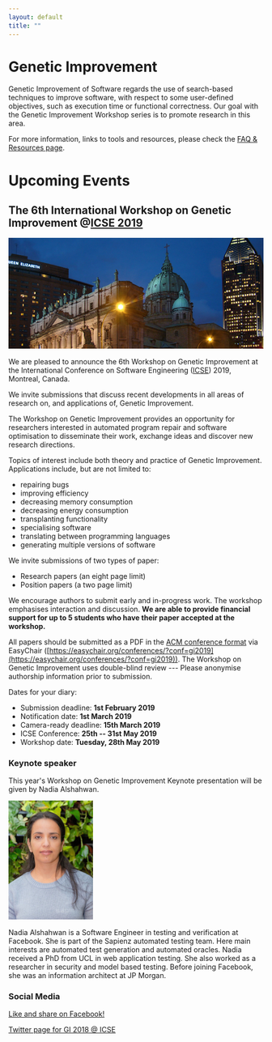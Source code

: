 ```yaml
---
layout: default
title: "" 
---
```


# Genetic Improvement

Genetic Improvement of Software regards the use of search-based techniques to improve software, with respect to some user-defined objectives, such as execution time or functional correctness. Our goal with the Genetic Improvement Workshop series is to promote research in this area.

For more information, links to tools and resources, please check the [FAQ & Resources page](./faq.html).

# Upcoming Events

## The 6th International Workshop on Genetic Improvement @[ICSE 2019](http://2019.icse-conferences.org)

![](./icse2019.jpg)

We are pleased to announce the 6th Workshop on Genetic Improvement at the International Conference on Software Engineering ([ICSE](https://conf.researchr.org/home/icse-2019)) 2019, Montreal, Canada.

We invite submissions that discuss recent developments in all areas of research on, and applications of, Genetic Improvement.

The Workshop on Genetic Improvement provides an opportunity for researchers interested in automated program repair and software optimisation to disseminate their work, exchange ideas and discover new research directions.

Topics of interest include both theory and practice of Genetic Improvement. Applications include, but are not limited to:

* repairing bugs
* improving efficiency
* decreasing memory consumption
* decreasing energy consumption
* transplanting functionality
* specialising software
* translating between programming languages
* generating multiple versions of software

We invite submissions of two types of paper:

* Research papers (an eight page limit)
* Position papers (a two page limit)

We encourage authors to submit early and in-progress work. The workshop emphasises interaction and discussion. **We are able to provide financial support for up to 5 students who have their paper accepted at the workshop.**

All papers should be submitted as a PDF in the [ACM conference format](https://www.acm.org/publications/proceedings-template) via EasyChair ([https://easychair.org/conferences/?conf=gi2019](https://easychair.org/conferences/?conf=gi2019)). The Workshop on Genetic Improvement uses double-blind review --- Please anonymise authorship information prior to submission.

Dates for your diary:

* Submission deadline: **1st February 2019**
* Notification date: **1st March 2019**
* Camera-ready deadline: **15th March 2019**
* ICSE Conference: **25th -- 31st May 2019**
* Workshop date: **Tuesday, 28th May 2019**

### **Keynote speaker**

This year's Workshop on Genetic Improvement Keynote presentation will be given by Nadia Alshahwan.

![](./profile_images/nadia.jpeg)

Nadia Alshahwan is a Software Engineer in testing and verification at Facebook. She is part of the Sapienz automated testing team. Here main interests are automated test generation and automated oracles. Nadia received a PhD from UCL in web application testing. She also worked as a researcher in security and model based testing. Before joining Facebook, she was an information architect at JP Morgan.

### **Social Media**


[Like and share on Facebook!](https://www.facebook.com/groups/softengcom/permalink/10161087425460184/)

[Twitter page for GI 2018 @ ICSE](https://twitter.com/gi_icse_2018?lang=en)

